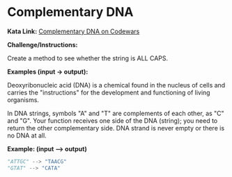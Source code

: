 # Complementary DNA

**Kata Link:** [Complementary DNA on Codewars](https://www.codewars.com/kata/554e4a2f232cdd87d9000038/train/python)

**Challenge/Instructions:**

Create a method to see whether the string is ALL CAPS.

**Examples (input -> output):**

Deoxyribonucleic acid (DNA) is a chemical found in the nucleus of cells and carries the "instructions" for the development and functioning of living organisms.

In DNA strings, symbols "A" and "T" are complements of each other, as "C" and "G". Your function receives one side of the DNA (string); you need to return the other complementary side. DNA strand is never empty or there is no DNA at all.

**Example: (input --> output)**
```python
"ATTGC" --> "TAACG"
"GTAT" --> "CATA"
